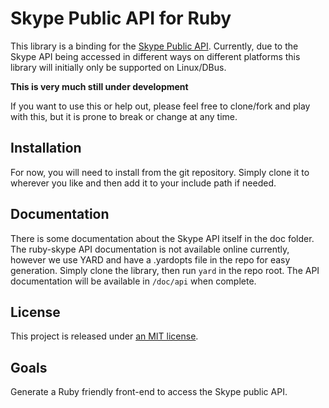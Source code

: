 Skype Public API for Ruby
=========================

This library is a binding for the [Skype Public API][skype-api]. Currently,
due to the Skype API being accessed in different ways on different platforms
this library will initially only be supported on Linux/DBus.

**This is very much still under development**

If you want to use this or help out, please feel free to clone/fork and play
with this, but it is prone to break or change at any time.

Installation
------------

For now, you will need to install from the git repository. Simply clone it
to wherever you like and then add it to your include path if needed.

Documentation
-------------

There is some documentation about the Skype API itself in the doc folder. The
ruby-skype API documentation is not available online currently, however we
use YARD and have a .yardopts file in the repo for easy generation. Simply
clone the library, then run `yard` in the repo root. The API documentation
will be available in `/doc/api` when complete.

License
-------

This project is released under [an MIT license][license].

Goals
-----

Generate a Ruby friendly front-end to access the Skype public API.

  [skype-api]: http://developer.skype.com/public-api-reference
  [license]: https://raw.github.com/mscharley/ruby-skype/master/LICENSE
